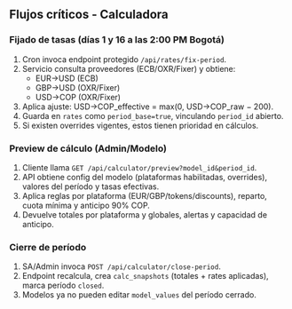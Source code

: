 ## Flujos críticos - Calculadora

### Fijado de tasas (días 1 y 16 a las 2:00 PM Bogotá)
1. Cron invoca endpoint protegido `/api/rates/fix-period`.
2. Servicio consulta proveedores (ECB/OXR/Fixer) y obtiene:
   - EUR→USD (ECB)
   - GBP→USD (OXR/Fixer)
   - USD→COP (OXR/Fixer)
3. Aplica ajuste: USD→COP_effective = max(0, USD→COP_raw − 200).
4. Guarda en `rates` como `period_base=true`, vinculando `period_id` abierto.
5. Si existen overrides vigentes, estos tienen prioridad en cálculos.

### Preview de cálculo (Admin/Modelo)
1. Cliente llama `GET /api/calculator/preview?model_id&period_id`.
2. API obtiene config del modelo (plataformas habilitadas, overrides), valores del período y tasas efectivas.
3. Aplica reglas por plataforma (EUR/GBP/tokens/discounts), reparto, cuota mínima y anticipo 90% COP.
4. Devuelve totales por plataforma y globales, alertas y capacidad de anticipo.

### Cierre de período
1. SA/Admin invoca `POST /api/calculator/close-period`.
2. Endpoint recalcula, crea `calc_snapshots` (totales + rates aplicadas), marca período `closed`.
3. Modelos ya no pueden editar `model_values` del período cerrado.


